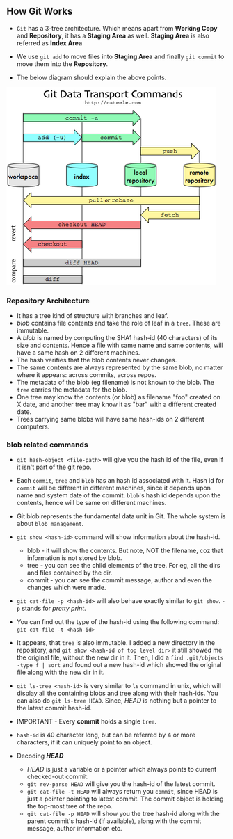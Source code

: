 ## How Git Works

* `Git` has a 3-tree architecture. Which means apart from **Working Copy** and **Repository**, it has a **Staging Area** as well. **Staging Area** is also referred as **Index Area**

* We use `git add` to move files into **Staging Area** and finally `git commit` to move them into the **Repository**.

* The below diagram should explain the above points.

![Git](images/git-flow.png)

### Repository Architecture

* It has a tree kind of structure with branches and leaf.
* *blob* contains file contents and take the role of leaf in a `tree`. These are immutable.
* A *blob* is named by computing the SHA1 hash-id (40 characters) of its size and contents. Hence a file with same name and same contents, will have a same hash on 2 different machines.
* The hash verifies that the blob contents never changes.
* The same contents are always represented by the same blob, no matter where it appears: across commits, across repos.
* The metadata of the blob (eg filename) is not known to the blob. The `tree` carries the metadata for the blob.
* One tree may know the contents (or blob) as filename "foo" created on X date, and another tree may know it as "bar" with a different created date.
* Trees carrying same blobs will have same hash-ids on 2 different computers.

### blob related commands

* `git hash-object <file-path>` will give you the hash id of the file, even if it isn't part of the git repo.
* Each `commit`, `tree` and `blob` has an hash id associated with it. Hash id for `commit` will be different in different machines, since it depends upon name and system date of the commit. `blob`'s hash id depends upon the contents, hence will be same on different machines.
* Git blob represents the fundamental data unit in Git. The whole system is about `blob management`.
* `git show <hash-id>` command will show information about the hash-id.
  * blob - it will show the contents. But note, NOT the filename, coz that information is not stored by blob.
  * tree - you can see the child elements of the tree. For eg, all the dirs and files contained by the dir.
  * commit - you can see the commit message, author and even the changes which were made.

* `git cat-file -p <hash-id>` will also behave exactly similar to `git show`. `-p` stands for *pretty print*.
* You can find out the type of the hash-id using the following command: `git cat-file -t <hash-id>`
* It appears, that `tree` is also immutable. I added a new directory in the repository, and `git show <hash-id of top level dir>` it still showed me the original file, without the new dir in it. Then, I did a `find .git/objects -type f | sort` and  found out a new hash-id which showed the original file along with the new dir in it.

* `git ls-tree <hash-id>` is very similar to `ls` command in unix, which will display all the containing blobs and tree along with their hash-ids. You can also do `git ls-tree HEAD`. Since, *HEAD* is nothing but a pointer to the latest commit hash-id.
* IMPORTANT - Every **commit** holds a single `tree`.

* `hash-id` is 40 character long, but can be referred by 4 or more characters, if it can uniquely point to an object.

* Decoding ***HEAD***
  * *HEAD* is just a variable or a pointer which always points to current checked-out commit.
  * `git rev-parse HEAD` will give you the hash-id of the latest commit.
  * `git cat-file -t HEAD` will always return you `commit`, since HEAD is just a pointer pointing to latest commit. The commit object is holding the top-most tree of the repo.
  * `git cat-file -p HEAD` will show you the tree hash-id along with the parent commit's hash-id (if available), along with the commit message, author information etc.
